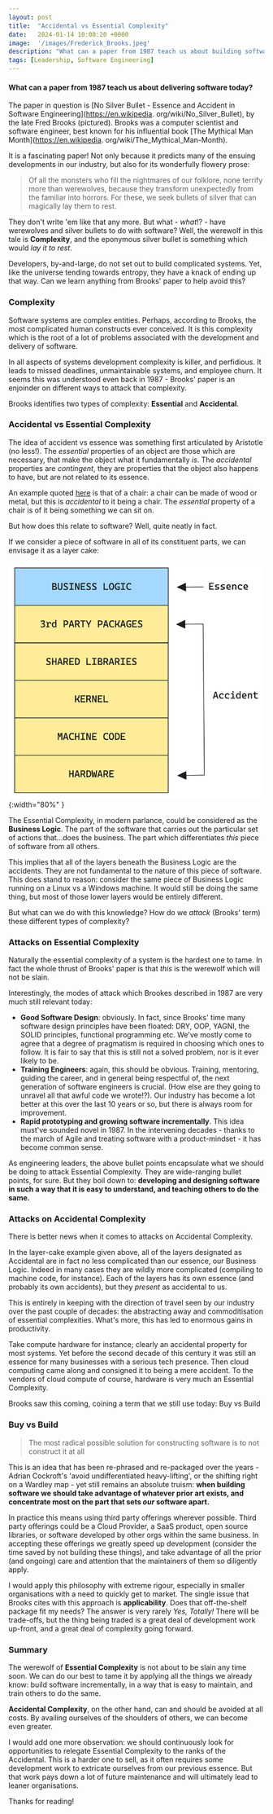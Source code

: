 ```yaml
---
layout: post
title:  "Accidental vs Essential Complexity"
date:   2024-01-14 10:00:20 +0000
image:  '/images/Frederick_Brooks.jpeg'
description: "What can a paper from 1987 teach us about building software today?"
tags: [Leadership, Software Engineering]
---
```


#### What can a paper from 1987 teach us about delivering software today?

The paper in question is [No Silver Bullet - Essence and Accident in Software Engineering](https://en.wikipedia.
org/wiki/No_Silver_Bullet), by the late Fred Brooks (pictured). Brooks was a computer scientist and software 
engineer, best known for his influential book [The Mythical Man Month](https://en.wikipedia.
org/wiki/The_Mythical_Man-Month).

It is a fascinating paper! Not only because it predicts many of the ensuing developments in our industry, but also for 
its wonderfully flowery prose:

> Of all the monsters who fill the nightmares of our folklore, none terrify more than werewolves, because they 
transform unexpectedly from the familiar into horrors. For these, we seek bullets of silver that can magically lay 
them to rest.

They don't write 'em like that any more. But what - _what_!? - have werewolves and silver bullets to do with software? 
Well, the werewolf in this tale is **Complexity**, and the eponymous silver bullet is something which would _lay it to 
rest_.

Developers, by-and-large, do not set out to build complicated systems. Yet, like the universe tending towards entropy, 
they have a knack of ending up that way. Can we learn anything from Brooks' paper to help avoid this?

### Complexity

Software systems are complex entities. Perhaps, according to Brooks, the most complicated human constructs ever conceived. 
It is this complexity which is the root of a lot of problems associated with the development and delivery of software.

In all aspects of systems development complexity is killer, and perfidious. It leads to missed deadlines, unmaintainable 
systems, and employee churn. It seems this was understood even back in 1987 - Brooks' paper is an enjoinder on different 
ways to attack that complexity.

Brooks identifies two types of complexity: **Essential** and **Accidental**.

### Accidental vs Essential Complexity

The idea of accident vs essence was something first articulated by Aristotle (no less!). The _essential_ properties 
of an object are those which are necessary, that make the object what it fundamentally _is_. The _accidental_ 
properties are _contingent_, they are properties that the object also happens to have, but are not related to its 
essence.

An example quoted [here](https://en.wikipedia.org/wiki/Accident_(philosophy)) is that of a chair: a chair can be made of 
wood or metal, but this is _accidental_ to it being a chair. The _essential_ property of a chair is of it being 
something we can sit on.

But how does this relate to software? Well, quite neatly in fact.

If we consider a piece of software in all of its constituent parts, we can envisage it as a layer cake:

![Essence vs Accident](/images/essence-accident-layer-cake.png){:width="80%" }

The Essential Complexity, in modern parlance, could be considered as the **Business Logic**. The part of the software 
that carries out the particular set of actions that...does the business. The part which differentiates _this_ piece 
of software 
from all others.

This implies that all of the layers beneath the Business Logic are the accidents. They are not fundamental to the nature 
of this piece of software. This does stand to reason: consider the same piece of Business Logic running on a Linux vs a 
Windows machine. It would still be doing the same thing, but most of those lower layers would be entirely different.

But what can we do with this knowledge? How do we _attack_ (Brooks' term) these different types of complexity?

### Attacks on Essential Complexity

Naturally the essential complexity of a system is the hardest one to tame. In fact the whole thrust of Brooks' paper is 
that _this_ is the werewolf which will not be slain.

Interestingly, the modes of attack which Brookes described in 1987 are very much still relevant today:

- **Good Software Design**: obviously. In fact, since Brooks' time many software design principles have been floated: 
DRY, OOP, YAGNI, the SOLID principles, functional programming etc. We've mostly come to agree that a degree of pragmatism 
is required in choosing which ones to follow. It is fair to say that this is still not a solved problem, nor is it 
ever likely to be.
- **Training Engineers**: again, this should be obvious. Training, mentoring, guiding the career, and in 
general being respectful of, the next generation of software engineers is crucial. (How else are they going to unravel 
all that awful code we wrote!?). Our industry has become a lot better at this over the last 10 years or so, but there is 
always room for improvement.
- **Rapid prototyping and growing software incrementally**. This idea must've sounded novel in 1987. In the intervening 
decades - thanks to the march of Agile and treating software with a product-mindset - it has become common sense.

As engineering leaders, the above bullet points encapsulate what we should be doing to attack 
Essential Complexity. They are wide-ranging bullet points, for sure. But they boil down to: **developing and designing 
software in such a way that it is easy to understand, and teaching others to do the same.**

### Attacks on Accidental Complexity

There is better news when it comes to attacks on Accidental Complexity.

In the layer-cake example given above, all of the layers designated as Accidental are in fact no less complicated than 
our essence, our Business Logic. Indeed in many cases they are wildly more complicated (compiling to machine code, for 
instance). Each of the layers has its own essence (and probably its own accidents), but they _present_ as accidental 
to us.

This is entirely in keeping with the direction of travel seen by our industry over the past couple of decades: the 
abstracting away and commoditisation of essential complexities. What's more, this has led to enormous gains in 
productivity.

Take compute hardware for instance; clearly an accidental property for most systems. Yet before the second decade of 
this century it was still an essence for many businesses with a serious tech presence. Then cloud computing came along 
and consigned it to being a mere accident. To the vendors of cloud compute of course, hardware is very much an 
Essential Complexity.

Brooks saw this coming, coining a term that we still use today: Buy vs Build

### Buy vs Build

>The most radical possible solution for constructing software is to not construct it at all

This is an idea that has been re-phrased and re-packaged over the years - Adrian Cockroft's 'avoid undifferentiated 
heavy-lifting', or the shifting right on a Wardley map - yet still remains an absolute truism: **when building software 
we should take advantage of whatever prior art exists, and concentrate most on the part that sets _our_ software 
apart.**

In practice this means using third party offerings wherever possible. Third party offerings could be a Cloud Provider, 
a SaaS product, open source libraries, or software developed by other orgs within the same business. In accepting these 
offerings we greatly speed up development (consider the time saved by not building these things), and take advantage of 
all the prior (and ongoing) care and attention that the maintainers of them so diligently apply.

I would apply this philosophy with extreme rigour, especially in smaller organisations with a need to quickly get to 
market. The single issue that Brooks cites with this approach is **applicability**. Does that off-the-shelf package 
fit my needs? The answer is very rarely _Yes, Totally!_ There will be trade-offs, but the thing being traded is a 
great deal of development work up-front, and a great deal of complexity going forward.

### Summary

The werewolf of **Essential Complexity** is not about to be slain any time soon. We can do our best to tame it by 
applying all the things we already know: build software incrementally, in a way that is easy to maintain, and train 
others to do the same.

**Accidental Complexity**, on the other hand, can and should be avoided at all costs. By availing ourselves of the 
shoulders of others, we can become even greater.

I would add one more observation: we should continuously look for opportunities to relegate Essential Complexity to the 
ranks of the Accidental. This is a harder one to sell, as it often requires some development work to extricate ourselves 
from our previous essence. But that work pays down a lot of future maintenance and will ultimately lead to leaner 
organisations.

Thanks for reading!


